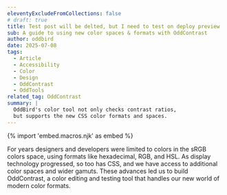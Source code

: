 ```yaml
---
eleventyExcludeFromCollections: false
# draft: true
title: Test post will be delted, but I need to test on deploy preview
sub: A guide to using new color spaces & formats with OddContrast
author: oddbird
date: 2025-07-08
tags:
  - Article
  - Accessibility
  - Color
  - Design
  - OddContrast
  - OddTools
related_tag: OddContrast
summary: |
  OddBird's color tool not only checks contrast ratios,
  but supports the new CSS color formats and spaces.
---
```


{% import 'embed.macros.njk' as embed %}

For years designers and developers were limited to colors in the sRGB colors
space, using formats like hexadecimal, RGB, and HSL. As display technology
progressed, so too has CSS, and we have access to additional color spaces and
wider gamuts. These advances led us to build OddContrast, a color editing and
testing tool that handles our new world of modern color formats.
